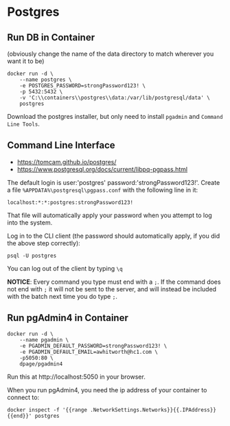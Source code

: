 # Postgres

## Run DB in Container

(obviously change the name of the data directory to match wherever you want it to be)

    docker run -d \
        --name postgres \
        -e POSTGRES_PASSWORD=strongPassword123! \
        -p 5432:5432 \
        -v 'C:\\containers\\postgres\\data:/var/lib/postgresql/data' \
        postgres

Download the postgres installer, but only need to install `pgadmin` and `Command Line Tools`.

## Command Line Interface

* https://tomcam.github.io/postgres/
* https://www.postgresql.org/docs/current/libpq-pgpass.html

The default login is user:'postgres' password:'strongPassword123!'. Create a file `%APPDATA%\postgresql\pgpass.conf` with the following line in it:

    localhost:*:*:postgres:strongPassword123!

That file will automatically apply your password when you attempt to log into the system.

Log in to the CLI client (the password should automatically apply, if you did the above step correctly):

    psql -U postgres

You can log out of the client by typing `\q`

**NOTICE**: Every command you type must end with a `;`. If the command does not end with `;` it will not be sent to the server, and will instead be included with the batch next time you do type `;`.

## Run pgAdmin4 in Container

    docker run -d \
        --name pgadmin \
        -e PGADMIN_DEFAULT_PASSWORD=strongPassword123! \
        -e PGADMIN_DEFAULT_EMAIL=awhitworth@hc1.com \
        -p5050:80 \
        dpage/pgadmin4

Run this at http://localhost:5050 in your browser.

When you run pgAdmin4, you need the ip address of your container to connect to:

    docker inspect -f '{{range .NetworkSettings.Networks}}{{.IPAddress}}{{end}}' postgres




